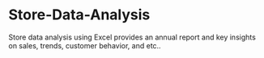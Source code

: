 # Store-Data-Analysis
Store data analysis using Excel provides an annual report and key insights on sales, trends, customer behavior, and etc..
